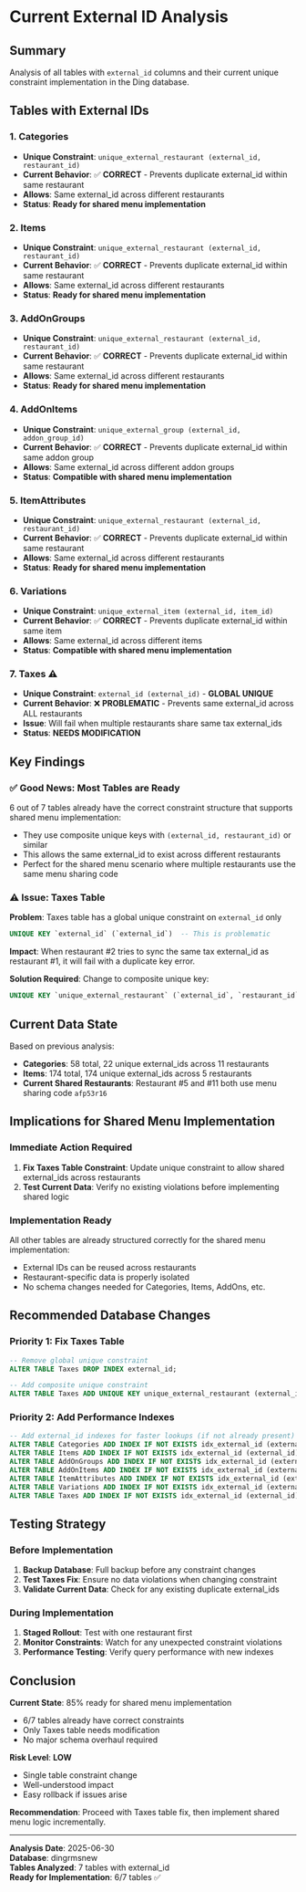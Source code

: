 # Current External ID Analysis

## Summary

Analysis of all tables with `external_id` columns and their current unique constraint implementation in the Ding database.

## Tables with External IDs

### 1. **Categories**
- **Unique Constraint**: `unique_external_restaurant (external_id, restaurant_id)`
- **Current Behavior**: ✅ **CORRECT** - Prevents duplicate external_id within same restaurant
- **Allows**: Same external_id across different restaurants
- **Status**: **Ready for shared menu implementation**

### 2. **Items** 
- **Unique Constraint**: `unique_external_restaurant (external_id, restaurant_id)`
- **Current Behavior**: ✅ **CORRECT** - Prevents duplicate external_id within same restaurant
- **Allows**: Same external_id across different restaurants  
- **Status**: **Ready for shared menu implementation**

### 3. **AddOnGroups**
- **Unique Constraint**: `unique_external_restaurant (external_id, restaurant_id)`
- **Current Behavior**: ✅ **CORRECT** - Prevents duplicate external_id within same restaurant
- **Allows**: Same external_id across different restaurants
- **Status**: **Ready for shared menu implementation**

### 4. **AddOnItems**
- **Unique Constraint**: `unique_external_group (external_id, addon_group_id)`
- **Current Behavior**: ✅ **CORRECT** - Prevents duplicate external_id within same addon group
- **Allows**: Same external_id across different addon groups
- **Status**: **Compatible with shared menu implementation**

### 5. **ItemAttributes**
- **Unique Constraint**: `unique_external_restaurant (external_id, restaurant_id)`
- **Current Behavior**: ✅ **CORRECT** - Prevents duplicate external_id within same restaurant
- **Allows**: Same external_id across different restaurants
- **Status**: **Ready for shared menu implementation**

### 6. **Variations**
- **Unique Constraint**: `unique_external_item (external_id, item_id)`
- **Current Behavior**: ✅ **CORRECT** - Prevents duplicate external_id within same item
- **Allows**: Same external_id across different items
- **Status**: **Compatible with shared menu implementation**

### 7. **Taxes** ⚠️
- **Unique Constraint**: `external_id (external_id)` - **GLOBAL UNIQUE**
- **Current Behavior**: ❌ **PROBLEMATIC** - Prevents same external_id across ALL restaurants
- **Issue**: Will fail when multiple restaurants share same tax external_ids
- **Status**: **NEEDS MODIFICATION**

## Key Findings

### ✅ **Good News: Most Tables are Ready**
6 out of 7 tables already have the correct constraint structure that supports shared menu implementation:
- They use composite unique keys with `(external_id, restaurant_id)` or similar
- This allows the same external_id to exist across different restaurants
- Perfect for the shared menu scenario where multiple restaurants use the same menu sharing code

### ⚠️ **Issue: Taxes Table**
**Problem**: Taxes table has a global unique constraint on `external_id` only
```sql
UNIQUE KEY `external_id` (`external_id`)  -- This is problematic
```

**Impact**: When restaurant #2 tries to sync the same tax external_id as restaurant #1, it will fail with a duplicate key error.

**Solution Required**: Change to composite unique key:
```sql
UNIQUE KEY `unique_external_restaurant` (`external_id`, `restaurant_id`)
```

## Current Data State

Based on previous analysis:
- **Categories**: 58 total, 22 unique external_ids across 11 restaurants
- **Items**: 174 total, 174 unique external_ids across 5 restaurants  
- **Current Shared Restaurants**: Restaurant #5 and #11 both use menu sharing code `afp53r16`

## Implications for Shared Menu Implementation

### **Immediate Action Required**
1. **Fix Taxes Table Constraint**: Update unique constraint to allow shared external_ids across restaurants
2. **Test Current Data**: Verify no existing violations before implementing shared logic

### **Implementation Ready**
All other tables are already structured correctly for the shared menu implementation:
- External IDs can be reused across restaurants
- Restaurant-specific data is properly isolated
- No schema changes needed for Categories, Items, AddOns, etc.

## Recommended Database Changes

### **Priority 1: Fix Taxes Table**
```sql
-- Remove global unique constraint
ALTER TABLE Taxes DROP INDEX external_id;

-- Add composite unique constraint  
ALTER TABLE Taxes ADD UNIQUE KEY unique_external_restaurant (external_id, restaurant_id);
```

### **Priority 2: Add Performance Indexes**
```sql
-- Add external_id indexes for faster lookups (if not already present)
ALTER TABLE Categories ADD INDEX IF NOT EXISTS idx_external_id (external_id);
ALTER TABLE Items ADD INDEX IF NOT EXISTS idx_external_id (external_id);
ALTER TABLE AddOnGroups ADD INDEX IF NOT EXISTS idx_external_id (external_id);
ALTER TABLE AddOnItems ADD INDEX IF NOT EXISTS idx_external_id (external_id);
ALTER TABLE ItemAttributes ADD INDEX IF NOT EXISTS idx_external_id (external_id);
ALTER TABLE Variations ADD INDEX IF NOT EXISTS idx_external_id (external_id);
ALTER TABLE Taxes ADD INDEX IF NOT EXISTS idx_external_id (external_id);
```

## Testing Strategy

### **Before Implementation**
1. **Backup Database**: Full backup before any constraint changes
2. **Test Taxes Fix**: Ensure no data violations when changing constraint
3. **Validate Current Data**: Check for any existing duplicate external_ids

### **During Implementation**  
1. **Staged Rollout**: Test with one restaurant first
2. **Monitor Constraints**: Watch for any unexpected constraint violations
3. **Performance Testing**: Verify query performance with new indexes

## Conclusion

**Current State**: 85% ready for shared menu implementation
- 6/7 tables already have correct constraints
- Only Taxes table needs modification
- No major schema overhaul required

**Risk Level**: **LOW** 
- Single table constraint change
- Well-understood impact
- Easy rollback if issues arise

**Recommendation**: Proceed with Taxes table fix, then implement shared menu logic incrementally.

---

**Analysis Date**: 2025-06-30  
**Database**: dingrmsnew  
**Tables Analyzed**: 7 tables with external_id  
**Ready for Implementation**: 6/7 tables ✅ 
